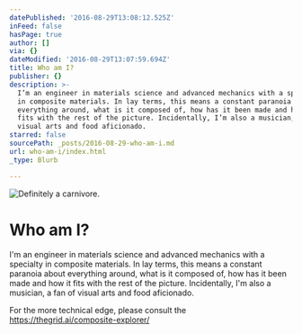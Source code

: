 ```yaml
---
datePublished: '2016-08-29T13:08:12.525Z'
inFeed: false
hasPage: true
author: []
via: {}
dateModified: '2016-08-29T13:07:59.694Z'
title: Who am I?
publisher: {}
description: >-
  I’m an engineer in materials science and advanced mechanics with a specialty
  in composite materials. In lay terms, this means a constant paranoia about
  everything around, what is it composed of, how has it been made and how it
  fits with the rest of the picture. Incidentally, I’m also a musician, a fan of
  visual arts and food aficionado.
starred: false
sourcePath: _posts/2016-08-29-who-am-i.md
url: who-am-i/index.html
_type: Blurb

---
```

![Definitely a carnivore.](https://the-grid-user-content.s3-us-west-2.amazonaws.com/ee207bd2-d22d-4f31-9f8e-35dfa9408599.jpg)

# Who am I?

I'm an engineer in materials science and advanced mechanics with a specialty in composite materials. In lay terms, this means a constant paranoia about everything around, what is it composed of, how has it been made and how it fits with the rest of the picture. Incidentally, I'm also a musician, a fan of visual arts and food aficionado.

For the more technical edge, please consult the https://thegrid.ai/composite-explorer/